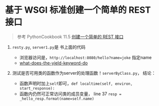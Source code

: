 # 基于 WSGI 标准创建一个简单的 REST 接口

> 参考 PythonCookbook  11.5 [创建一个简单的 REST 接口](https://python3-cookbook.readthedocs.io/zh_CN/latest/c11/p05_creating_simple_rest_based_interface.html)

1. `resty.py`, `server1.py`是 书上面的代码
   * 浏览器访问是，`http://localhost:8080/hello?name=joke` 指定name
   * [what-does-the-yield-keyword-do](https://stackoverflow.com/questions/231767/what-does-the-yield-keyword-do)

2. 测试是否可用类的函数作为server的处理函数！`serverByClass.py`， 结论：
   * 函数声明时加上`self`即可，`def localtime(self, environ, start_response):`
   * 函数内仍然可正常访问类的成员变量， line 37 `resp = _hello_resp.format(name=self.name)`
